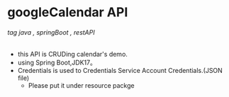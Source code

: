 # googleCalendar API
###### tag java , springBoot , restAPI
* this API is CRUDing calendar's demo.
* using Spring Boot,JDK17。
* Credentials is used to Credentials Service Account Credentials.(JSON file)
  * Please put it under resource packge  
